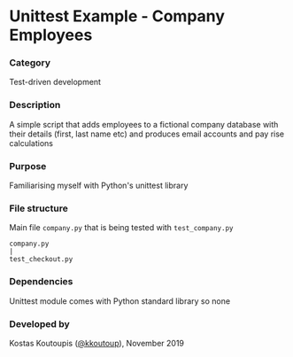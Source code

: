 # Unittest Example - Company Employees

### Category
Test-driven development

### Description
A simple script that adds employees to a fictional company database with their details (first, last name etc) and produces email accounts and pay rise calculations

### Purpose
Familiarising myself with Python's unittest library

### File structure
Main file `company.py` that is being tested with `test_company.py`
```
company.py
|
test_checkout.py
```

### Dependencies
Unittest module comes with Python standard library so none

### Developed by
Kostas Koutoupis ([@kkoutoup](https://github.com/kkoutoup)), November 2019
